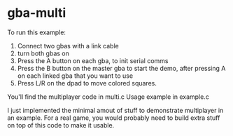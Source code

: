 # gba-multi

To run this example:
1) Connect two gbas with a link cable
2) turn both gbas on
3) Press the A button on each gba, to init serial comms
4) Press the B button on the master gba to start the demo, after pressing A on each linked gba that you want to use
5) Press L/R on the dpad to move colored squares.

You'll find the multiplayer code in multi.c
Usage example in example.c

I just implemented the minimal amout of stuff to demonstrate multiplayer in an example. For a real game, you would probably need to build extra stuff on top of this code to make it usable.
